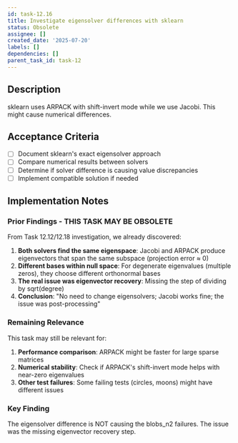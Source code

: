 ```yaml
---
id: task-12.16
title: Investigate eigensolver differences with sklearn
status: Obsolete
assignee: []
created_date: '2025-07-20'
labels: []
dependencies: []
parent_task_id: task-12
---
```


## Description

sklearn uses ARPACK with shift-invert mode while we use Jacobi. This might cause numerical differences.

## Acceptance Criteria

- [ ] Document sklearn's exact eigensolver approach
- [ ] Compare numerical results between solvers
- [ ] Determine if solver difference is causing value discrepancies
- [ ] Implement compatible solution if needed

## Implementation Notes

### Prior Findings - THIS TASK MAY BE OBSOLETE

From Task 12.12/12.18 investigation, we already discovered:

1. **Both solvers find the same eigenspace**: Jacobi and ARPACK produce eigenvectors that span the same subspace (projection error ≈ 0)
2. **Different bases within null space**: For degenerate eigenvalues (multiple zeros), they choose different orthonormal bases
3. **The real issue was eigenvector recovery**: Missing the step of dividing by sqrt(degree)
4. **Conclusion**: "No need to change eigensolvers; Jacobi works fine; the issue was post-processing"

### Remaining Relevance

This task may still be relevant for:
1. **Performance comparison**: ARPACK might be faster for large sparse matrices
2. **Numerical stability**: Check if ARPACK's shift-invert mode helps with near-zero eigenvalues
3. **Other test failures**: Some failing tests (circles, moons) might have different issues

### Key Finding

The eigensolver difference is NOT causing the blobs_n2 failures. The issue was the missing eigenvector recovery step.

